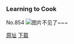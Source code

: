 ### Learning to Cook
No.854
![图片不见了~~~](https://imgs.xkcd.com/comics/learning_to_cook.png)

[原址](https://xkcd.com//854) [下载](https://imgs.xkcd.com/comics/learning_to_cook.png)

